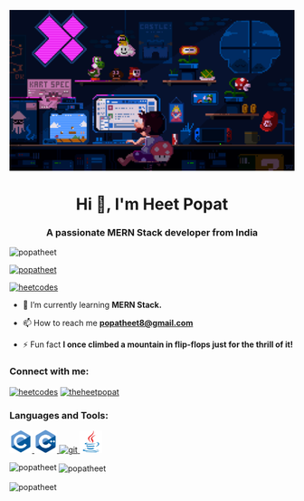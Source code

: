 ![Github readme banner](https://github.com/ajay-mandal/ajay-mandal/blob/65e60f8c7ada091df0041030455e984f5b23cef3/badges/225813708-98b745f2-7d22-48cf-9150-083f1b00d6c9.gif)
<h1 align="center">Hi 👋, I'm Heet Popat</h1>
<h3 align="center">A passionate MERN Stack developer from India</h3>

<p align="left"> <img src="https://komarev.com/ghpvc/?username=popatheet&label=Profile%20views&color=0e75b6&style=flat" alt="popatheet" /> </p>

<p align="left"> <a href="https://github.com/ryo-ma/github-profile-trophy"><img src="https://github-profile-trophy.vercel.app/?username=popatheet" alt="popatheet" /></a> </p>

<p align="left"> <a href="https://twitter.com/heetcodes" target="blank"><img src="https://img.shields.io/twitter/follow/heetcodes?logo=twitter&style=for-the-badge" alt="heetcodes" /></a> </p>

- 🌱 I’m currently learning **MERN Stack.**

- 📫 How to reach me **popatheet8@gmail.com**

- ⚡ Fun fact **I once climbed a mountain in flip-flops just for the thrill of it!**

<h3 align="left">Connect with me:</h3>
<p align="left">
<a href="https://twitter.com/heetcodes" target="blank"><img align="center" src="https://raw.githubusercontent.com/rahuldkjain/github-profile-readme-generator/master/src/images/icons/Social/twitter.svg" alt="heetcodes" height="30" width="40" /></a>
<a href="https://linkedin.com/in/theheetpopat" target="blank"><img align="center" src="https://raw.githubusercontent.com/rahuldkjain/github-profile-readme-generator/master/src/images/icons/Social/linked-in-alt.svg" alt="theheetpopat" height="30" width="40" /></a>
</p>

<h3 align="left">Languages and Tools:</h3>
<p align="left"> <a href="https://www.cprogramming.com/" target="_blank" rel="noreferrer"> <img src="https://raw.githubusercontent.com/devicons/devicon/master/icons/c/c-original.svg" alt="c" width="40" height="40"/> </a> <a href="https://www.w3schools.com/cpp/" target="_blank" rel="noreferrer"> <img src="https://raw.githubusercontent.com/devicons/devicon/master/icons/cplusplus/cplusplus-original.svg" alt="cplusplus" width="40" height="40"/> </a> <a href="https://git-scm.com/" target="_blank" rel="noreferrer"> <img src="https://www.vectorlogo.zone/logos/git-scm/git-scm-icon.svg" alt="git" width="40" height="40"/> </a> <a href="https://www.java.com" target="_blank" rel="noreferrer"> <img src="https://raw.githubusercontent.com/devicons/devicon/master/icons/java/java-original.svg" alt="java" width="40" height="40"/> </a> </p>

<p><img align="left" src="https://github-readme-stats.vercel.app/api/top-langs?username=popatheet&show_icons=true&locale=en&layout=compact" alt="popatheet" /></p>

<p>&nbsp;<img align="center" src="https://github-readme-stats.vercel.app/api?username=popatheet&show_icons=true&locale=en" alt="popatheet" /></p>

<p><img align="center" src="https://github-readme-streak-stats.herokuapp.com/?user=popatheet&" alt="popatheet" /></p>

